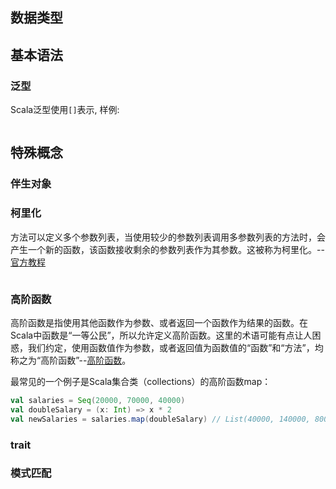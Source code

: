 
## 数据类型



## 基本语法

### 泛型
Scala泛型使用`[]`表示, 样例:
```Scala

```

## 特殊概念

### 伴生对象

### 柯里化

方法可以定义多个参数列表，当使用较少的参数列表调用多参数列表的方法时，会产生一个新的函数，该函数接收剩余的参数列表作为其参数。这被称为柯里化。--[官方教程](https://docs.scala-lang.org/zh-cn/tour/multiple-parameter-lists.html)

```Scala

```

### 高阶函数

高阶函数是指使用其他函数作为参数、或者返回一个函数作为结果的函数。在Scala中函数是“一等公民”，所以允许定义高阶函数。这里的术语可能有点让人困惑，我们约定，使用函数值作为参数，或者返回值为函数值的“函数”和“方法”，均称之为“高阶函数”--[高阶函数](https://docs.scala-lang.org/zh-cn/tour/higher-order-functions.html)。

最常见的一个例子是Scala集合类（collections）的高阶函数map：
```Scala
val salaries = Seq(20000, 70000, 40000)
val doubleSalary = (x: Int) => x * 2
val newSalaries = salaries.map(doubleSalary) // List(40000, 140000, 80000)
```

### trait

### 模式匹配





